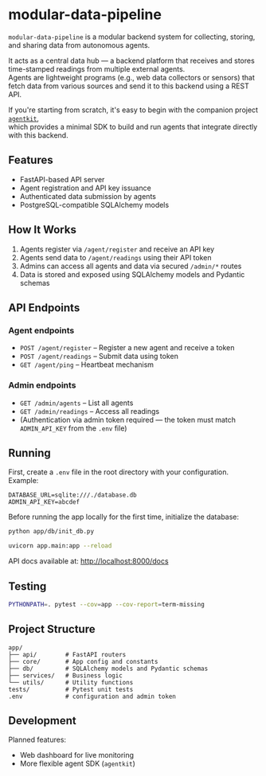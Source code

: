 # modular-data-pipeline

`modular-data-pipeline` is a modular backend system for collecting, storing, and sharing data from autonomous agents.

It acts as a central data hub — a backend platform that receives and stores time-stamped readings from multiple external agents.  
Agents are lightweight programs (e.g., web data collectors or sensors) that fetch data from various sources and send it to this backend using a REST API.

If you're starting from scratch, it's easy to begin with the companion project [`agentkit`](https://github.com/marckiller/agentkit),  
which provides a minimal SDK to build and run agents that integrate directly with this backend.

## Features

- FastAPI-based API server
- Agent registration and API key issuance
- Authenticated data submission by agents
- PostgreSQL-compatible SQLAlchemy models

## How It Works

1. Agents register via `/agent/register` and receive an API key
2. Agents send data to `/agent/readings` using their API token
3. Admins can access all agents and data via secured `/admin/*` routes
4. Data is stored and exposed using SQLAlchemy models and Pydantic schemas

## API Endpoints

### Agent endpoints

- `POST /agent/register` – Register a new agent and receive a token
- `POST /agent/readings` – Submit data using token
- `GET /agent/ping` – Heartbeat mechanism

### Admin endpoints

- `GET /admin/agents` – List all agents
- `GET /admin/readings` – Access all readings
- (Authentication via admin token required — the token must match `ADMIN_API_KEY` from the `.env` file)

## Running

First, create a `.env` file in the root directory with your configuration. Example:

```
DATABASE_URL=sqlite:///./database.db
ADMIN_API_KEY=abcdef
```

Before running the app locally for the first time, initialize the database:

```bash
python app/db/init_db.py
```

```bash
uvicorn app.main:app --reload
```

API docs available at: [http://localhost:8000/docs](http://localhost:8000/docs)

## Testing

```bash
PYTHONPATH=. pytest --cov=app --cov-report=term-missing
```

## Project Structure

```
app/
├── api/        # FastAPI routers
├── core/       # App config and constants
├── db/         # SQLAlchemy models and Pydantic schemas
├── services/   # Business logic
└── utils/      # Utility functions
tests/          # Pytest unit tests
.env            # configuration and admin token
```

## Development

Planned features:
- Web dashboard for live monitoring
- More flexible agent SDK (`agentkit`)